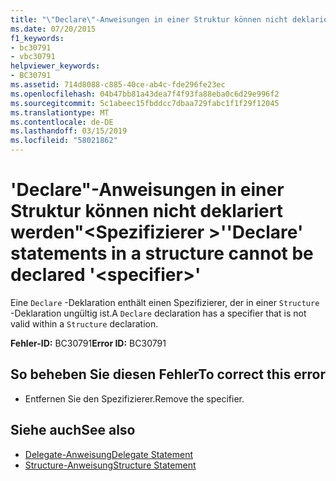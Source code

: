 ```yaml
---
title: "\"Declare\"-Anweisungen in einer Struktur können nicht deklariert werden \"<specifier>\""
ms.date: 07/20/2015
f1_keywords:
- bc30791
- vbc30791
helpviewer_keywords:
- BC30791
ms.assetid: 714d8088-c885-40ce-ab4c-fde296fe23ec
ms.openlocfilehash: 04b47bb81a43dea7f4f93fa88eba0c6d29e996f2
ms.sourcegitcommit: 5c1abeec15fbddcc7dbaa729fabc1f1f29f12045
ms.translationtype: MT
ms.contentlocale: de-DE
ms.lasthandoff: 03/15/2019
ms.locfileid: "58021862"
---
```

# <a name="declare-statements-in-a-structure-cannot-be-declared-specifier"></a><span data-ttu-id="44748-102">'Declare"-Anweisungen in einer Struktur können nicht deklariert werden"\<Spezifizierer >'</span><span class="sxs-lookup"><span data-stu-id="44748-102">'Declare' statements in a structure cannot be declared '\<specifier>'</span></span>
<span data-ttu-id="44748-103">Eine `Declare` -Deklaration enthält einen Spezifizierer, der in einer `Structure` -Deklaration ungültig ist.</span><span class="sxs-lookup"><span data-stu-id="44748-103">A `Declare` declaration has a specifier that is not valid within a `Structure` declaration.</span></span>  
  
 <span data-ttu-id="44748-104">**Fehler-ID:** BC30791</span><span class="sxs-lookup"><span data-stu-id="44748-104">**Error ID:** BC30791</span></span>  
  
## <a name="to-correct-this-error"></a><span data-ttu-id="44748-105">So beheben Sie diesen Fehler</span><span class="sxs-lookup"><span data-stu-id="44748-105">To correct this error</span></span>  
  
-   <span data-ttu-id="44748-106">Entfernen Sie den Spezifizierer.</span><span class="sxs-lookup"><span data-stu-id="44748-106">Remove the specifier.</span></span>  
  
## <a name="see-also"></a><span data-ttu-id="44748-107">Siehe auch</span><span class="sxs-lookup"><span data-stu-id="44748-107">See also</span></span>

- [<span data-ttu-id="44748-108">Delegate-Anweisung</span><span class="sxs-lookup"><span data-stu-id="44748-108">Delegate Statement</span></span>](../../visual-basic/language-reference/statements/delegate-statement.md)
- [<span data-ttu-id="44748-109">Structure-Anweisung</span><span class="sxs-lookup"><span data-stu-id="44748-109">Structure Statement</span></span>](../../visual-basic/language-reference/statements/structure-statement.md)
